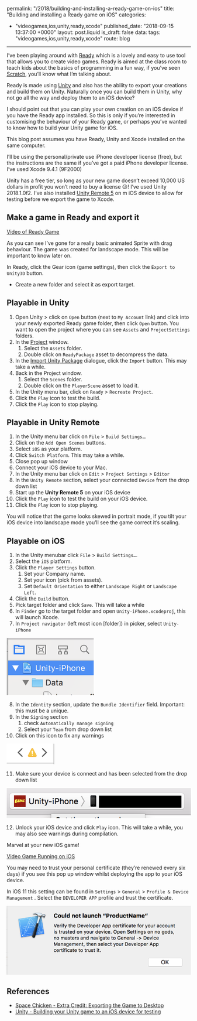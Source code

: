 permalink: "/2018/building-and-installing-a-ready-game-on-ios"
title: "Building and installing a Ready game on iOS"
categories:
  - "videogames,ios,unity,ready,xcode"
published_date: "2018-09-15 13:37:00 +0000"
layout: post.liquid
is_draft: false
data:
  tags: "videogames,ios,unity,ready,xcode"
  route: blog
---

I’ve been playing around with [Ready](https://www.getready.io/) which is a lovely and easy to use tool that allows you to create video games. Ready is aimed at the class room to teach kids about the basics of programming in a fun way, if you’ve seen [Scratch](https://scratch.mit.edu/), you’ll know what I’m talking about.

Ready is made using [Unity](https://unity3d.com/) and also has the ability to export your creations and build them on Unity. Naturally once you can build them in Unity, why not go all the way and deploy them to an iOS device?

I should point out that you can play your own creation on an iOS device if you have the Ready app installed. So this is only if you’re interested in customising the behaviour of your Ready game, or perhaps you’ve wanted to know how to build your Unity game for iOS.

This blog post assumes you have Ready, Unity and Xcode installed on the same computer.

I’ll be using the personal/private use iPhone developer license (free), but the instructions are the same if you’ve got a paid iPhone developer license. I’ve used Xcode 9.4.1 (9F2000)

Unity has a free tier, so long as your new game doesn’t exceed 10,000 US dollars in profit you won’t need to buy a  license 😉! I’ve used Unity 2018.1.0f2. I’ve also installed [‎Unity Remote 5](https://itunes.apple.com/us/app/unity-remote-5/id871767552) on m iOS device to allow for testing before we export the game to Xcode.

## Make a game in Ready and export it

[Video of Ready Game](https://youtu.be/GoFUHUvkFnM)

As you can see I’ve gone for a really basic animated Sprite with drag behaviour. The game was created for landscape mode. This will be important to know later on.

In Ready, click the Gear icon (game settings), then click the  `Export to Unity3D` button.

- Create a new folder and select it as export target.

## Playable in Unity

1. Open Unity > click on `Open`  button (next to `My Account` link) and click into your newly exported Ready game folder, then click `Open` button. You want to open the project where you can see `Assets` and `ProjectSettings` folders.
2. In the [Project](https://docs.unity3d.com/Manual/ProjectView.html) window.
    1. Select the `Assets` folder.
    2. Double click on `ReadyPackage`  asset to decompress the data.
3. In the [Import Unity Package](https://docs.unity3d.com/Manual/AssetPackages.html#ImportingPackages) dialogue, click the `Import` button. This may take a while.
4. Back in the Project window.
    1. Select the `Scenes` folder.
    2. Double click on the  `PlayerScene` asset to load it.
5. In the Unity menu bar, click on  `Ready` > `Recreate Project`.
6. Click the `Play` icon to test the build.
7. Click the `Play` icon to stop playing.

## Playable in Unity Remote

1. In the Unity menu bar click on  `File`  >  `Build Settings…`.
2. Click on the  `Add Open Scenes` buttons.
3. Select `iOS` as your platform.
4. Click `Switch Platform`. This may take a while.
5. Close pop up window
6. Connect your iOS device to your Mac.
7. In the Unity menu bar click on  `Edit` > `Project Settings` > `Editor`
8. In the  `Unity Remote` section, select your connected `Device` from the drop down list
9. Start up the **Unity Remote 5** on your iOS device
10. Click the `Play` icon to test the build on your iOS device.
11. Click the `Play` icon to stop playing.

You will notice that the game looks skewed in portrait mode, if you tilt your iOS device into landscape mode you’ll see the game correct it’s scaling.

## Playable on iOS

1. In the Unity menubar click  `File`  >  `Build Settings…`.
2. Select the  `iOS`  platform.
3. Click the  `Player Settings`  button.
    1. Set your Company name.
    2. Set your icon (pick from assets).
    3. Set `Default Orientation` to either `Landscape Right` or `Landscape Left`.
4. Click the `Build` button.
5. Pick target folder and click `Save`. This will take a while
6. In `Finder` go to the target folder and open `Unity-iPhone.xcodeproj`, this will launch Xcode.
7. In `Project navigator` (left most icon [folder]) in picker, select `Unity-iPhone`

![Xcode Project Navigator](/img/ready-001-xcode-project-navigator.png)

8. In the `Identity` section, update the `Bundle Identifier` field. Important: this must be a unique.
9. In the `Signing` section
	1. check `Automatically manage signing`
	2. Select your `Team` from drop down list
10. Click on this icon to fix any warnings

![Xcode warnings icon](/img/ready-002-warnings.png)

11. Make sure your device is connect and has been selected from the drop down list

![Xcode device selector](/img/ready-003-device.png)

12. Unlock your iOS device and click `Play`  icon. This will take a while, you may also see warnings during compilation.

Marvel at your new iOS game! 

[Video Game Running on iOS](https://youtu.be/9STnboHARQA)

You may need to trust your personal certificate (they’re renewed every six days) if you see this pop up window whilst deploying the app to your iOS device.

In iOS 11 this setting can be found in `Settings` > `General` > `Profile & Device Management` . Select the `DEVELOPER APP` profile and trust the certificate.

![Xcode trust certificate on device dialogue](/img/ready-004-trust.png)

## References

- [Space Chicken - Extra Credit: Exporting the Game to Desktop](https://unity3d.com/learn/tutorials/projects/space-chicken/extra-credit-exporting-game-desktop?playlist=51293)
- [Unity - Building your Unity game to an iOS device for testing](https://unity3d.com/learn/tutorials/topics/mobile-touch/building-your-unity-game-ios-device-testing)